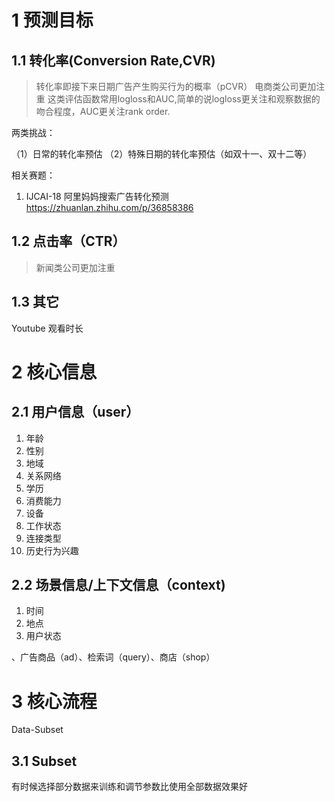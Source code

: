 # 1 预测目标
## 1.1 转化率(Conversion Rate,CVR)
> 转化率即接下来日期广告产生购买行为的概率（pCVR）
> 电商类公司更加注重
> 这类评估函数常用logloss和AUC,简单的说logloss更关注和观察数据的吻合程度，AUC更关注rank order.

两类挑战：

（1）日常的转化率预估
（2）特殊日期的转化率预估（如双十一、双十二等）

相关赛题：
1. IJCAI-18 阿里妈妈搜索广告转化预测 https://zhuanlan.zhihu.com/p/36858386

## 1.2 点击率（CTR）
> 新闻类公司更加注重
> 
## 1.3 其它
Youtube 观看时长

# 2 核心信息
## 2.1 用户信息（user）
1. 年龄
2. 性别
3. 地域
4. 关系网络
5. 学历
6. 消费能力
7. 设备
8. 工作状态
9. 连接类型                            
10. 历史行为兴趣 

## 2.2 场景信息/上下文信息（context)
1. 时间
2. 地点
3. 用户状态

、广告商品（ad）、检索词（query）、商店（shop）

# 3 核心流程
Data-Subset
## 3.1 Subset
有时候选择部分数据来训练和调节参数比使用全部数据效果好
